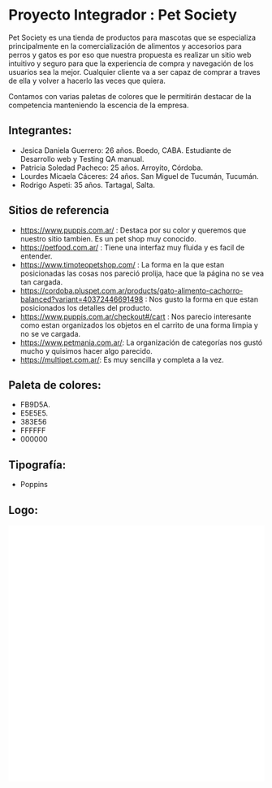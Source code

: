 # Proyecto Integrador : Pet Society
Pet Society es una tienda de productos para mascotas que se especializa principalmente
en la comercialización de alimentos y accesorios para perros y gatos es por eso que nuestra propuesta es realizar
un sitio web intuitivo y seguro para que la experiencia de compra y navegación de los usuarios sea la mejor.
Cualquier cliente va a ser capaz de comprar a traves de ella y volver a hacerlo las veces que quiera.

Contamos con varias paletas de colores que le permitirán destacar de la competencia manteniendo la escencia de la empresa.

## Integrantes:
- Jesica Daniela Guerrero: 26 años. Boedo, CABA. Estudiante de Desarrollo web y Testing QA manual.
- Patricia Soledad Pacheco: 25 años. Arroyito, Córdoba.
- Lourdes Micaela Cáceres:  24 años. San Miguel de Tucumán, Tucumán.
- Rodrigo Aspeti: 35 años. Tartagal, Salta. 

## Sitios de referencia
- https://www.puppis.com.ar/ : Destaca por su color y queremos que nuestro sitio tambien. Es un pet shop muy conocido.
- https://petfood.com.ar/ : Tiene una interfaz muy fluida y es facil de entender.
- https://www.timoteopetshop.com/ : La forma en la que estan posicionadas las cosas nos pareció prolija, hace que la página no se vea tan cargada.
- https://cordoba.pluspet.com.ar/products/gato-alimento-cachorro-balanced?variant=40372446691498 : Nos gusto la forma en que estan posicionados los detalles del producto.
- https://www.puppis.com.ar/checkout#/cart : Nos parecio interesante como estan organizados los objetos en el carrito de una forma limpia y no se ve cargada.
- https://www.petmania.com.ar/: La organización de categorías nos gustó mucho y quisimos hacer algo parecido.
- https://multipet.com.ar/: Es muy sencilla y completa a la vez. 

## Paleta de colores:

- FB9D5A.
- E5E5E5.
- 383E56
- FFFFFF
- 000000

## Tipografía:
- Poppins

## Logo:
![alt text](logoproyecto.png)